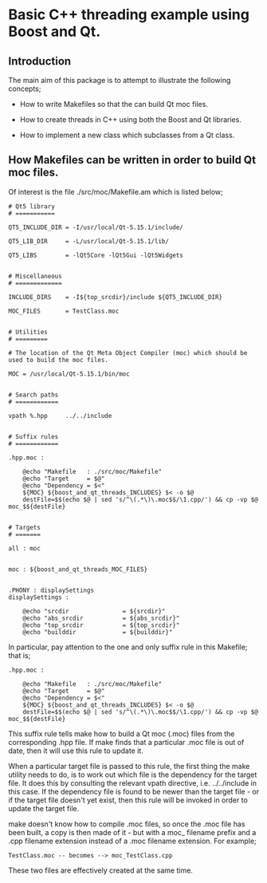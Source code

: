Basic C++ threading example using Boost and Qt.
===============================================

Introduction
------------

The main aim of this package is to attempt to illustrate the following concepts;

  - How to write Makefiles so that the can build Qt moc files.

  - How to create threads in C++ using both the Boost and Qt libraries.

  - How to implement a new class which subclasses from a Qt class.


How Makefiles can be written in order to build Qt moc files.
------------------------------------------------------------

Of interest is the file ./src/moc/Makefile.am which is listed below;

	# Qt5 library
	# ===========

	QT5_INCLUDE_DIR = -I/usr/local/Qt-5.15.1/include/

	QT5_LIB_DIR     = -L/usr/local/Qt-5.15.1/lib/

	QT5_LIBS        = -lQt5Core -lQt5Gui -lQt5Widgets


	# Miscellaneous
	# =============

	INCLUDE_DIRS    = -I${top_srcdir}/include ${QT5_INCLUDE_DIR}

	MOC_FILES       = TestClass.moc


	# Utilities
	# =========

	# The location of the Qt Meta Object Compiler (moc) which should be used to build the moc files.

	MOC = /usr/local/Qt-5.15.1/bin/moc


	# Search paths
	# ============

	vpath %.hpp     ../../include


	# Suffix rules
	# ============

	.hpp.moc :

		@echo "Makefile   : ./src/moc/Makefile"
		@echo "Target     = $@"
		@echo "Dependency = $<"
		${MOC} ${boost_and_qt_threads_INCLUDES} $< -o $@
		destFile=$$(echo $@ | sed 's/^\(.*\)\.moc$$/\1.cpp/') && cp -vp $@ moc_$${destFile}


	# Targets
	# =======

	all : moc


	moc : ${boost_and_qt_threads_MOC_FILES}


	.PHONY : displaySettings
	displaySettings :

		@echo "srcdir               = ${srcdir}"
		@echo "abs_srcdir           = ${abs_srcdir}"
		@echo "top_srcdir           = ${top_srcdir}"
		@echo "builddir             = ${builddir}"

In particular, pay attention to the one and only suffix rule in this Makefile; that is;

	.hpp.moc :

		@echo "Makefile   : ./src/moc/Makefile"
		@echo "Target     = $@"
		@echo "Dependency = $<"
		${MOC} ${boost_and_qt_threads_INCLUDES} $< -o $@
		destFile=$$(echo $@ | sed 's/^\(.*\)\.moc$$/\1.cpp/') && cp -vp $@ moc_$${destFile}

This suffix rule tells make how to build a Qt moc (.moc) files from the corresponding .hpp file. If make finds that a particular .moc file is out of date,
then it will use this rule to update it.

When a particular target file is passed to this rule, the first thing the make utility needs to do, is to work out which file is the dependency for the target
file. It does this by consulting the relevant vpath directive, i.e. ../../include in this case. If the dependency file is found to be newer than the target
file - or if the target file doesn't yet exist, then this rule will be invoked in order to update the target file.

make doesn't know how to compile .moc files, so once the .moc file has been built, a copy is then made of it - but with a moc_ filename prefix and a .cpp
filename extension instead of a .moc filename extension. For example;

	TestClass.moc -- becomes --> moc_TestClass.cpp

These two files are effectively created at the same time.
